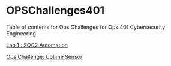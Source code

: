 # OPSChallenges401

Table of contents for Ops Challenges for Ops 401 Cybersecurity Engineering

[Lab 1 : SOC2 Automation](https://github.com/rcaoagdan/OPSChallenges401/tree/main/Lab1)

[Ops Challenge: Uptime Sensor](https://github.com/rcaoagdan/OPSChallenges401/tree/main/UptimeSensor)
